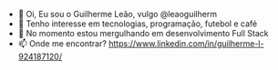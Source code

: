 - 👋 Oi, Eu sou o Guilherme Leão, vulgo @leaoguilherm
- 👀 Tenho interesse em tecnologias, programação, futebol e café
- 🌱 No momento estou mergulhando em desenvolvimento Full Stack
- 📫 Onde me encontrar? https://www.linkedin.com/in/guilherme-l-924187120/

<!---
leaoguilherm/leaoguilherm is a ✨ special ✨ repository because its `README.md` (this file) appears on your GitHub profile.
You can click the Preview link to take a look at your changes.
--->
